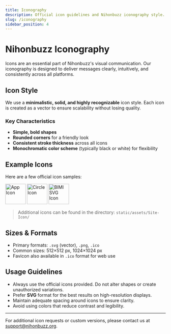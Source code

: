 ```yaml
---
title: Iconography
description: Official icon guidelines and Nihonbuzz iconography style.
slug: /iconography
sidebar_position: 4
---
```


# Nihonbuzz Iconography

Icons are an essential part of Nihonbuzz's visual communication. Our iconography is designed to deliver messages clearly, intuitively, and consistently across all platforms.

## Icon Style

We use a **minimalistic, solid, and highly recognizable** icon style. Each icon is created as a vector to ensure scalability without losing quality.

### Key Characteristics

- **Simple, bold shapes**
- **Rounded corners** for a friendly look
- **Consistent stroke thickness** across all icons
- **Monochromatic color scheme** (typically black or white) for flexibility

## Example Icons

Here are a few official icon samples:

<div class="preview-wrapper" style={{ display: 'flex', gap: '1rem', alignItems: 'center' }}>
  <img src="/assets/Site-Icon/Nihonbuzz-Logo-Icon-512.png" alt="App Icon" width="64" />
  <img src="/assets/Site-Icon/Nihonbuzz-Logo-Icon-1024-Circle.png" alt="Circle Icon" width="64" />
  <img src="/assets/Site-Icon/BIMI/nihonbuzz-tiny.svg" alt="BIMI SVG Icon" width="64" />
</div>

> Additional icons can be found in the directory: `static/assets/Site-Icon/`

## Sizes & Formats

- Primary formats: `.svg` (vector), `.png`, `.ico`
- Common sizes: 512×512 px, 1024×1024 px
- Favicon also available in `.ico` format for web use

## Usage Guidelines

- Always use the official icons provided. Do not alter shapes or create unauthorized variations.
- Prefer **SVG** format for the best results on high-resolution displays.
- Maintain adequate spacing around icons to ensure clarity.
- Avoid using colors that reduce contrast and legibility.

---

For additional icon requests or custom versions, please contact us at [support@nihonbuzz.org](/hubungi-kami).
